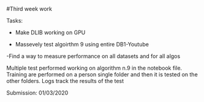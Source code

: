 

#Third week work

Tasks:

- Make DLIB working on GPU

- Massevely test algoirthm 9 using entire DB1-Youtube

-Find a way to measure performance on all datasets and for all algos

Multiple test performed working on algorithm n.9 in the notebook file.
Training are performed on a person single folder and then it is tested on the other folders.
Logs track the results of the test

Submission: 01/03/2020
